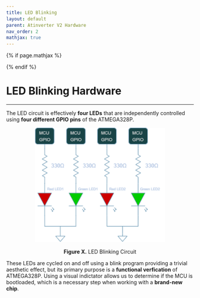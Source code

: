 ```yaml
---
title: LED Blinking
layout: default
parent: Atinverter V2 Hardware
nav_order: 2
mathjax: true
---
```


<!-- To enable math equation formatting -->
{% if page.mathjax %}
  <!-- Polyfill for older browsers (optional) -->
  <script type="text/javascript" async 
    src="https://polyfill.io/v3/polyfill.min.js?features=es6">
  </script>

  <!-- MathJax v3 for LaTeX rendering -->
  <script type="text/javascript" async 
    id="MathJax-script" 
    src="https://cdn.jsdelivr.net/npm/mathjax@3/es5/tex-mml-chtml.js">
  </script>

  <!-- Custom MathJax Configuration -->
  <script type="text/javascript">
    MathJax = {
      tex: {
        inlineMath: [['$', '$'], ['\\(', '\\)']],
        displayMath: [['$$', '$$'], ['\\[', '\\]']],
      }
    };
  </script>
{% endif %}

# **LED Blinking Hardware**
---

The LED circuit is effectively **four LEDs** that are independently controlled using **four different GPIO pins** of the ATMEGA328P. 

<p align="center">
<img src="../../images/LED_bootload_circuit.png" alt="LED Bootload Circuit" width="350"/>
</p>

<div style="text-align: center;">
    <h7><b>Figure X.</b> LED Blinking Circuit </h7>
</div>


These LEDs are cycled on and off using a blink program providing a trivial aesthetic effect, but its primary purpose is a **functional verfication** of ATMEGA328P. Using a visual indictator allows us to determine if the MCU is bootloaded, which is a necessary step when working with a **brand-new chip**.